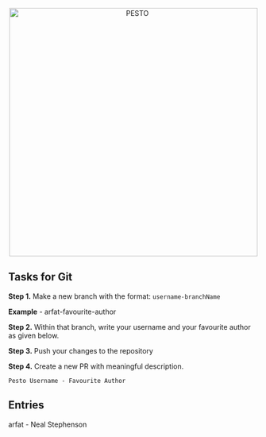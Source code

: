 <p align="center">
  <a href="https://pesto.tech/">
    <img alt="PESTO" src="https://www.pesto.tech/assets/pestoblack.svg" width="500">
  </a>
</p>

## Tasks for Git

**Step 1.** Make a new branch with the format: `username-branchName`

**Example** - arfat-favourite-author

**Step 2.** Within that branch, write your username and your favourite author as given below.

**Step 3.** Push your changes to the repository

**Step 4.** Create a new PR with meaningful description.

 `Pesto Username - Favourite Author`

## Entries 

arfat - Neal Stephenson
